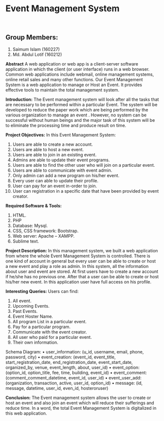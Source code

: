 <h1>Event Management System</h1>

<br><h2>Group Members:</h2>
	<ol>
	<li>Saimum Islam (160227)</li>
	<li>Md. Abdul Lotif (160212)</li>
	</ol>

<b>Abstract</b> 
A web application or web app is a client-server software application in which the client (or user interface) runs in a web browser. Common web applications include webmail, online management systems, online retail sales and many other functions.
Our Event Management System is a web application to manage or Host an Event. It provides effective tools to maintain the total management system.


<b>Introduction:</b>
The Event management system will look after all the tasks that are necessary to be performed within a particular Event. The system will be developed to reduce the paper work which are being performed by the various organization to manage an event . However, no system can be successful without human beings and the major task of this system will be to eliminate the processing time and produce result on time.



<b>Project Objectives:</b>
In this Event Management System:<ol>
    <li>Users are able to create a new account.</li>
    <li>Users are able to host a new event. </li>
    <li>Users are able to join in an existing event. </li>
    <li>Admins are able to update their event programs.</li>
    <li>Users are able to find the other user who will join on a particular event.</li>
    <li>Users are able to communicate with event admin. </li>
    <li>Only admin can add a new program on his/her event.</li>
    <li>Every user can able to update their profile.</li>
    <li>User can pay for an event in-order to join.</li>
    <li>User can registration in a specific date that have been provided by event creator.</li>
</ol>


<b>Required Software & Tools:</b>
    <ol>
	<li>HTML.</li>
    	<li>PHP</li>
    	<li>Database: Mysql.</li>
    	<li>CSS, CSS framework: Bootstrap.</li>
    	<li>Web server: Apache – XAMPP.</li>
    	<li>Sublime text.</li>
    </ol>



<b>Project Description:</b>
In this management system, we built a web application from where the whole
Event Management System is controlled. There is one kind of account in general but every user can be able to create or host a new event and play a role as admin. In this system, all the information about user and event are stored.
At first users have to create a new account if he/she has no previous one.
After that a user can be able to create or host his/her new event. In this application user have full access on his profile. 


<b>Interesting Queries:</b>
Users can find:<ol>
    <li>All event.</li>
    <li>Upcoming Events.</li>
    <li>Past Events.</li>
    <li>Event Hoster Name.</li>
    <li>All program List in a particular event.</li>
    <li>Pay for a particular program.</li>
    <li>Communicate with the event creator.</li>
    <li>All user who paid for a particular event.</li>
    <li>Their own information.</li> 
</ol>



Schema Diagram:
    • user_information: (u_id, username, email, phone, password, city)
    • event_creation: (event_id, event_title, start_registration_date, end_registration_date, event_start_date, organized_by, 		venue, event_length, about, user_id)
    • event_option: (option_id, option_title, fee, time, building, event_id)
    • event_comment: (comment_comment_datetime, event_id, user_id)
    • event_user_add: (organization, transaction, active, user_id, option_id)
    • message: (id,  message, datetime, user_id, even_id, hosteroruser)

<b>Conclusion:</b>
The Event management system allows the user to create or host an event and also join an event which will reduce their sufferings and reduce time. In a word, the total Event Management System is digitalized in this web application.
